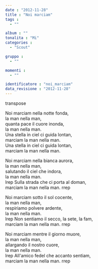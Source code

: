 ```yaml
---
date : "2012-11-28"
title : "Noi marciam"
tags : 
  - ""

album : ""
tonalita : "Mi"
categories : 
  - "Scout"

gruppo : 
  - ""

momenti : 
  - ""

identificatore : "noi_marciam"
data_revisione : "2012-11-28"
---
```

  
transpose  
  
Noi marciam nella notte fonda,  
la man nella man,  
quanta pace il cuore inonda,  
la man nella man.  
Una stella in ciel ci guida lontan,  
marciam la man nella man.  
Una stella in ciel ci guida lontan,  
marciam la man nella man.  
  
  
  
Noi marciam nella bianca aurora,  
la man nella man,  
salutando il ciel che indora,  
la man nella man.  
lrep Sulla strada che ci porta al doman,  
marciam la man nella man. rrep  
  
  
  
Noi marciam sotto il sol cocente,  
la man nella man,  
respiriamo polvere ardente,  
la man nella man.  
lrep Non sentiamo il secco, la sete, la fam,  
marciam la man nella man. rrep  
  
  
  
Noi marciam mentre il giorno muore,  
la man nella man,  
allargando il nostro cuore,  
la man nella man.  
lrep All'amico fedel che accanto sentiam,  
marciam la man nella man. rrep  
  
  
  
  
  
